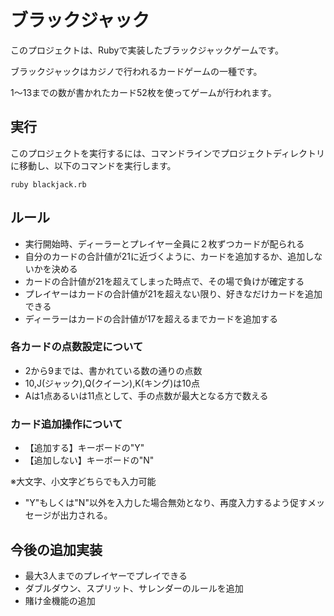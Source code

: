 # ブラックジャック
このプロジェクトは、Rubyで実装したブラックジャックゲームです。

ブラックジャックはカジノで行われるカードゲームの一種です。

1〜13までの数が書かれたカード52枚を使ってゲームが行われます。


## 実行
このプロジェクトを実行するには、コマンドラインでプロジェクトディレクトリに移動し、以下のコマンドを実行します。
```
ruby blackjack.rb
```

## ルール
- 実行開始時、ディーラーとプレイヤー全員に２枚ずつカードが配られる
- 自分のカードの合計値が21に近づくように、カードを追加するか、追加しないかを決める
- カードの合計値が21を超えてしまった時点で、その場で負けが確定する
- プレイヤーはカードの合計値が21を超えない限り、好きなだけカードを追加できる
- ディーラーはカードの合計値が17を超えるまでカードを追加する

### 各カードの点数設定について
- 2から9までは、書かれている数の通りの点数
- 10,J(ジャック),Q(クイーン),K(キング)は10点
- Aは1点あるいは11点として、手の点数が最大となる方で数える

###  カード追加操作について
- 【追加する】キーボードの"Y"
- 【追加しない】キーボードの"N"

※大文字、小文字どちらでも入力可能

- "Y"もしくは"N"以外を入力した場合無効となり、再度入力するよう促すメッセージが出力される。

## 今後の追加実装
- 最大3人までのプレイヤーでプレイできる
- ダブルダウン、スプリット、サレンダーのルールを追加
- 賭け金機能の追加
